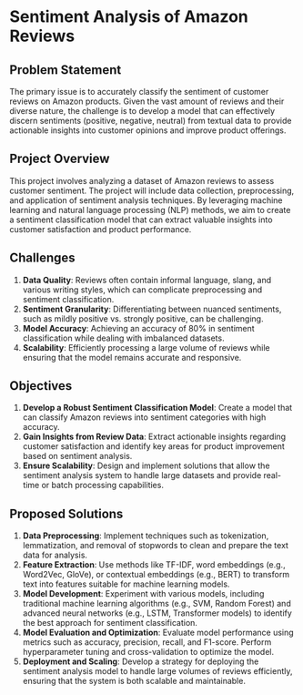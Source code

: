 # Sentiment Analysis of Amazon Reviews

## Problem Statement
The primary issue is to accurately classify the sentiment of customer reviews on Amazon products. Given the vast amount of reviews and their diverse nature, the challenge is to develop a model that can effectively discern sentiments (positive, negative, neutral) from textual data to provide actionable insights into customer opinions and improve product offerings.

## Project Overview
This project involves analyzing a dataset of Amazon reviews to assess customer sentiment. The project will include data collection, preprocessing, and application of sentiment analysis techniques. By leveraging machine learning and natural language processing (NLP) methods, we aim to create a sentiment classification model that can extract valuable insights into customer satisfaction and product performance.

## Challenges
1. **Data Quality**: Reviews often contain informal language, slang, and various writing styles, which can complicate preprocessing and sentiment classification.
2. **Sentiment Granularity**: Differentiating between nuanced sentiments, such as mildly positive vs. strongly positive, can be challenging.
3. **Model Accuracy**: Achieving an accuracy of 80% in sentiment classification while dealing with imbalanced datasets.
4. **Scalability**: Efficiently processing a large volume of reviews while ensuring that the model remains accurate and responsive.

## Objectives
1. **Develop a Robust Sentiment Classification Model**: Create a model that can classify Amazon reviews into sentiment categories with high accuracy.
2. **Gain Insights from Review Data**: Extract actionable insights regarding customer satisfaction and identify key areas for product improvement based on sentiment analysis.
3. **Ensure Scalability**: Design and implement solutions that allow the sentiment analysis system to handle large datasets and provide real-time or batch processing capabilities.

## Proposed Solutions
1. **Data Preprocessing**: Implement techniques such as tokenization, lemmatization, and removal of stopwords to clean and prepare the text data for analysis.
2. **Feature Extraction**: Use methods like TF-IDF, word embeddings (e.g., Word2Vec, GloVe), or contextual embeddings (e.g., BERT) to transform text into features suitable for machine learning models.
3. **Model Development**: Experiment with various models, including traditional machine learning algorithms (e.g., SVM, Random Forest) and advanced neural networks (e.g., LSTM, Transformer models) to identify the best approach for sentiment classification.
4. **Model Evaluation and Optimization**: Evaluate model performance using metrics such as accuracy, precision, recall, and F1-score. Perform hyperparameter tuning and cross-validation to optimize the model.
5. **Deployment and Scaling**: Develop a strategy for deploying the sentiment analysis model to handle large volumes of reviews efficiently, ensuring that the system is both scalable and maintainable.